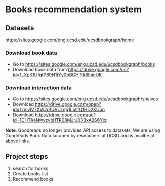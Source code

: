 # Books recommendation system

## Datasets

  https://sites.google.com/eng.ucsd.edu/ucsdbookgraph/home

### Download book data
- Go to https://sites.google.com/eng.ucsd.edu/ucsdbookgraph/books
- Download book data from https://drive.google.com/uc?id=1LXpK1UfqtP89H1tYy0pBGHjYk8IhigUK

### Download interaction data

- Go to https://sites.google.com/eng.ucsd.edu/ucsdbookgraph/shelves
- Download https://drive.google.com/open?id=1zmylV7XW2dfQVCLeg1LbllfQtHD2KUon
- Download https://drive.google.com/uc?id=1CHTAaNwyzvbi1TR08MJrJ03BxA266Yxr


**Note**: Goodreads no longer provides API access to datasets. We are using Goodreads Book Data scraped by reseachers at UCSD and is availbe at above links.


## Project steps

1. search for books
2. Create books list
3. Recommend books
